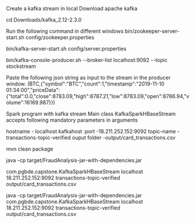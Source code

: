  
Create a kafka stream in local
Download apache kafka

cd Downloads/kafka_2.12-2.3.0

Run the following command in different windows bin/zookeeper-server-start.sh config/zookeeper.properties

bin/kafka-server-start.sh config/server.properties

bin/kafka-console-producer.sh --broker-list localhost:9092 --topic stockstream

Paste the following json string as input to the stream in the producer window. (BTC,{"symbol":"BTC","count":1,"timestamp":"2019-11-10 01:34:00","priceData":{"total":0.0,"close":8783.09,"high":8787.21,"low":8783.09,"open":8786.94,"volume":16169.987}})

Spark program with kafka stream
Main class KafkaSparkHBaseStream accepts following mandatory parameters in arguments

hostname - localhost 
kafkahost :port -18.211.252.152:9092 
topic-name - transactions-topic-verified 
ouput folder -output/card_transactions.csv


mvn clean package 

java -cp target/FraudAnalysis-jar-with-dependencies.jar 

com.pgbde.capstone.KafkaSparkHBaseStream localhost 18.211.252.152:9092 transactions-topic-verified output/card_transactions.csv

java -cp target/FraudAnalysis-jar-with-dependencies.jar com.pgbde.capstone.KafkaSparkHBaseStream localhost 18.211.252.152:9092 transactions-topic-verified output/card_transactions.csv
